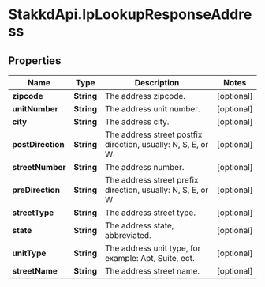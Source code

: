 # StakkdApi.IpLookupResponseAddress

## Properties

Name | Type | Description | Notes
------------ | ------------- | ------------- | -------------
**zipcode** | **String** | The address zipcode. | [optional] 
**unitNumber** | **String** | The address unit number. | [optional] 
**city** | **String** | The address city. | [optional] 
**postDirection** | **String** | The address street postfix direction, usually: N, S, E, or W. | [optional] 
**streetNumber** | **String** | The address number. | [optional] 
**preDirection** | **String** | The address street prefix direction, usually: N, S, E, or W. | [optional] 
**streetType** | **String** | The address street type. | [optional] 
**state** | **String** | The address state, abbreviated. | [optional] 
**unitType** | **String** | The address unit type, for example: Apt, Suite, ect. | [optional] 
**streetName** | **String** | The address street name. | [optional] 


